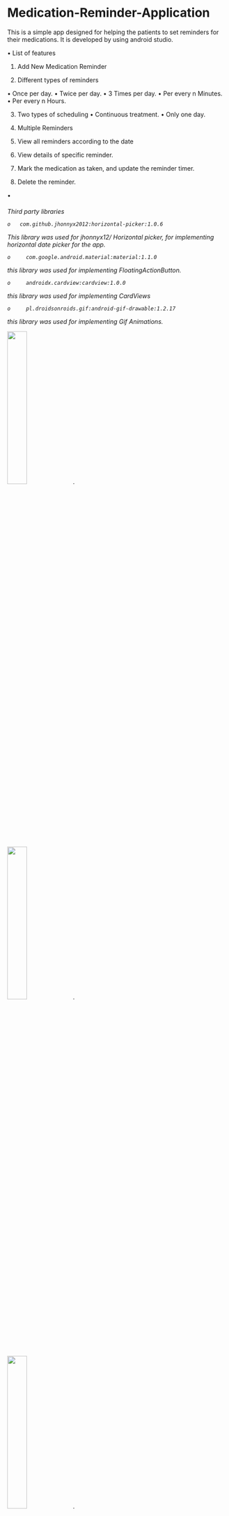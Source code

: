 # Medication-Reminder-Application
This is a simple app designed for helping the patients to set reminders for their medications. It is developed by using android studio.

•	List of features

1.	Add New Medication Reminder

2.	Different types of reminders

   •	Once per day.
   •	Twice per day.
   •	3 Times per day.
   •	Per every n Minutes.
   •	Per every n Hours.

3.	Two types of scheduling
   •	Continuous treatment.
   •	Only one day.

4.	Multiple Reminders 
5.	View all reminders according to the date
6.	View details of specific reminder.
7.	Mark the medication as taken, and update the reminder timer.
8.	Delete the reminder.

  •<h6>	Third party libraries

    o   com.github.jhonnyx2012:horizontal-picker:1.0.6

This library was used for jhonnyx12/ Horizontal picker, for implementing horizontal date picker for the app.  

    o	  com.google.android.material:material:1.1.0

this library was used for implementing FloatingActionButton.

    o	  androidx.cardview:cardview:1.0.0

this library was used for implementing CardViews 

    o	  pl.droidsonroids.gif:android-gif-drawable:1.2.17

this library was used for implementing Gif Animations. 



<img src="/img/image007.jpg" width="30%" height="30%">.
<p>    </p>
<img src="/img/image005.jpg" width="30%" height="30%">.
<br>
<img src="/img/image011.jpg" width="30%" height="30%">.
<p>        </p>
<img src="/img/image009.jpg" width="30%" height="30%">.
<br>
<img src="/img/image013.jpg" width="30%" height="30%">.
<p>        </p>
<img src="/img/image015.jpg" width="30%" height="30%">.
<br>
<img src="/img/image017.jpg" width="30%" height="30%">.
<p>        </p>
<img src="/img/image019.jpg" width="30%" height="30%">.
<br>
<img src="/img/image021.jpg" width="30%" height="30%">.
<p>        </p>
<img src="/img/image023.jpg" width="30%" height="30%">.




